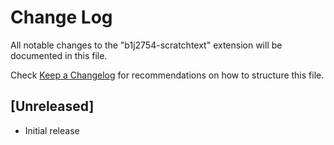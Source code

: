 # Change Log

All notable changes to the "b1j2754-scratchtext" extension will be documented in this file.

Check [Keep a Changelog](http://keepachangelog.com/) for recommendations on how to structure this file.

## [Unreleased]

- Initial release
